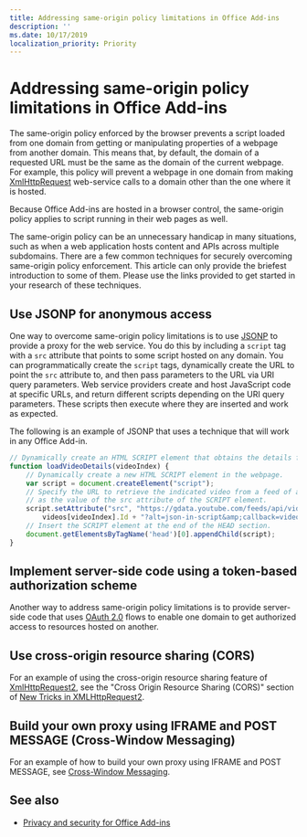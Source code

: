 ```yaml
---
title: Addressing same-origin policy limitations in Office Add-ins
description: ''
ms.date: 10/17/2019
localization_priority: Priority
---
```



# Addressing same-origin policy limitations in Office Add-ins

The same-origin policy enforced by the browser prevents a script loaded from one domain from getting or manipulating properties of a webpage from another domain. This means that, by default, the domain of a requested URL must be the same as the domain of the current webpage. For example, this policy will prevent a webpage in one domain from making [XmlHttpRequest](https://www.w3.org/TR/XMLHttpRequest/) web-service calls to a domain other than the one where it is hosted.

Because Office Add-ins are hosted in a browser control, the same-origin policy applies to script running in their web pages as well.

The same-origin policy can be an unnecessary handicap in many situations, such as when a web application hosts content and APIs across multiple subdomains. There are a few common techniques for securely overcoming same-origin policy enforcement. This article can only provide the briefest introduction to some of them. Please use the links provided to get started in your research of these techniques.

## Use JSONP for anonymous access

One way to overcome same-origin policy limitations is to use [JSONP](https://www.w3schools.com/js/js_json_jsonp.asp) to provide a proxy for the web service. You do this by including a `script` tag with a `src` attribute that points to some script hosted on any domain. You can programmatically create the `script` tags, dynamically create the URL to point the `src` attribute to, and then pass parameters to the URL via URI query parameters. Web service providers create and host JavaScript code at specific URLs, and return different scripts depending on the URI query parameters. These scripts then execute where they are inserted and work as expected.

The following is an example of JSONP that uses a technique that will work in any Office Add-in.

```js
// Dynamically create an HTML SCRIPT element that obtains the details for the specified video.
function loadVideoDetails(videoIndex) {
    // Dynamically create a new HTML SCRIPT element in the webpage.
    var script = document.createElement("script");
    // Specify the URL to retrieve the indicated video from a feed of a current list of videos,
    // as the value of the src attribute of the SCRIPT element. 
    script.setAttribute("src", "https://gdata.youtube.com/feeds/api/videos/" + 
        videos[videoIndex].Id + "?alt=json-in-script&amp;callback=videoDetailsLoaded");
    // Insert the SCRIPT element at the end of the HEAD section.
    document.getElementsByTagName('head')[0].appendChild(script);
}

```


## Implement server-side code using a token-based authorization scheme

Another way to address same-origin policy limitations is to provide server-side code that uses [OAuth 2.0](https://oauth.net/2/) flows to enable one domain to get authorized access to resources hosted on another. 


## Use cross-origin resource sharing (CORS)


For an example of using the cross-origin resource sharing feature of [XmlHttpRequest2](https://dvcs.w3.org/hg/xhr/raw-file/tip/Overview.html), see the "Cross Origin Resource Sharing (CORS)" section of [New Tricks in XMLHttpRequest2](https://www.html5rocks.com/en/tutorials/file/xhr2/).


## Build your own proxy using IFRAME and POST MESSAGE (Cross-Window Messaging)


For an example of how to build your own proxy using IFRAME and POST MESSAGE, see [Cross-Window Messaging](http://ejohn.org/blog/cross-window-messaging/).


## See also

- [Privacy and security for Office Add-ins](../concepts/privacy-and-security.md)
    
